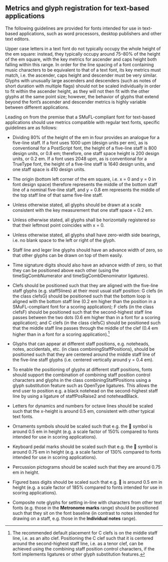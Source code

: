 Metrics and glyph registration for text-based applications
----------------------------------------------------------

The following guidelines are provided for fonts intended for use in
text-based applications, such as word processors, desktop publishers and
other text editors.

Upper case letters in a text font do not typically occupy the whole
height of the em square: instead, they typically occupy around 75–80% of
the height of the em square, with the key metrics for ascender and caps
height both falling within this range. In order for the line spacing of
a font containing music characters to be equivalent to that of a text
font, its key metrics must match, i.e. the ascender, caps height and
descender must be very similar. Glyphs with unusually large ascenders
and descenders (such as notes of short duration with multiple flags)
should not be scaled individually in order to fit within the ascender
height, as they will not then fit with the other glyphs at the same
point size; however, the behavior of glyphs that extend beyond the
font’s ascender and descender metrics is highly variable between
different applications.

Leading on from the premise that a SMuFL-compliant font for text-based
applications should use metrics compatible with regular text fonts,
specific guidelines are as follows:

-   Dividing 80% of the height of the em in four provides an analogue
    for a five-line staff. If a font uses 1000 upm (design units per
    em), as is conventional for a PostScript font, the height of a
    five-line staff is 800 design units, or 0.8 em; therefore, one staff
    space height is 200 design units, or 0.2 em. If a font uses
    2048 upm, as is conventional for a TrueType font, the height of a
    five-line staff is 1640 design units, and one staff space is 410
    design units.

-   The origin (bottom left corner of the em square, i.e. x = 0 and y =
    0 in font design space) therefore represents the middle of the
    bottom staff line of a nominal five-line staff, and y = 0.8 em
    represents the middle of the top staff line of that same
    five-line staff.

-   Unless otherwise stated, all glyphs should be drawn at a scale
    consistent with the key measurement that one staff space = 0.2 em.

-   Unless otherwise stated, all glyphs shall be horizontally registered
    so that their leftmost point coincides with x = 0.

-   Unless otherwise stated, all glyphs shall have zero-width side
    bearings, i.e. no blank space to the left or right of the glyph.

-   Staff line and leger line glyphs should have an advance width of
    zero, so that other glyphs can be drawn on top of them easily.

-   Time signature digits should also have an advance width of zero, so
    that they can be positioned above each other (using the
    timeSigCombNumerator and timeSigCombDenominator ligatures).

-   Clefs should be positioned such that they are aligned with the
    five-line staff glyphs (e.g. staff5lines) at their most usual staff
    position: G clefs (in the class clefsG) should be positioned such
    that the bottom loop is aligned with the bottom staff line (0.2 em
    higher than the position in a SMuFL-compliant font for a scoring
    application); F clefs (in the class clefsF) should be positioned
    such that the second-highest staff line passes between the two dots
    (0.6 em higher than in a font for a scoring application); and C
    clefs (in the class clefsC) should be positioned such that the
    middle staff line passes through the middle of the clef (0.4 em
    higher than in a font for a scoring application).[^14]

-   Glyphs that can appear at different staff positions, e.g. noteheads,
    notes, accidentals, etc. (in class combiningStaffPositions), should
    be positioned such that they are centered around the middle staff
    line of the five-line staff glyphs (i.e. centered vertically around
    y = 0.4 em).

-   To enable the positioning of glyphs at different staff positions,
    fonts should support the combination of combining staff position
    control characters and glyphs in the class combiningStaffPositions
    using a glyph substitution feature such as OpenType ligatures. This
    allows the end user to position e.g. a black notehead on the
    second-highest staff line by using a ligature of staffPosRaise2
    and noteheadBlack.

-   Letters for dynamics and numbers for octave lines should be scaled
    such that the x-height is around 0.5 em, consistent with other
    typical text fonts.

-   Ornaments symbols should be scaled such that e.g. the <span class="bravura">&#xe566;</span> symbol is
    around 0.5 em in height (e.g. a scale factor of 150% compared to
    fonts intended for use in scoring applications).

-   Keyboard pedal marks should be scaled such that e.g. the <span class="bravura"></span> symbol is
    around 0.75 em in height (e.g. a scale factor of 130% compared to
    fonts intended for use in scoring applications).

-   Percussion pictograms should be scaled such that they are around
    0.75 em in height.

-   Figured bass digits should be scaled such that e.g. <span class="bravura"></span> is around 0.5
    em in height (e.g. a scale factor of 185% compared to fonts intended
    for use in scoring applications).

-   Composite note glyphs for setting in-line with characters from other
    text fonts (e.g. those in the **Metronome marks** range) should be
    positioned such that they sit on the font baseline (in contrast to
    notes intended for drawing on a staff, e.g. those in the
    **Individual notes** range).

[^14]: The recommended default placement for C clefs is on the middle staff line, i.e. as an alto clef. Positioning the C clef such that it is centered around the second-highest staff line, i.e. as a tenor clef, can be achieved using the combining staff position control characters, if the font implements ligatures or other glyph substitution features.
